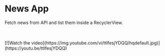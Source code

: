 # News App
Fetch news from API and list them inside a RecyclerView.

</br>
</br>
[![Watch the video](https://img.youtube.com/vi/ttIfesjYDQQ/hqdefault.jpg)](https://youtu.be/ttIfesjYDQQ)

